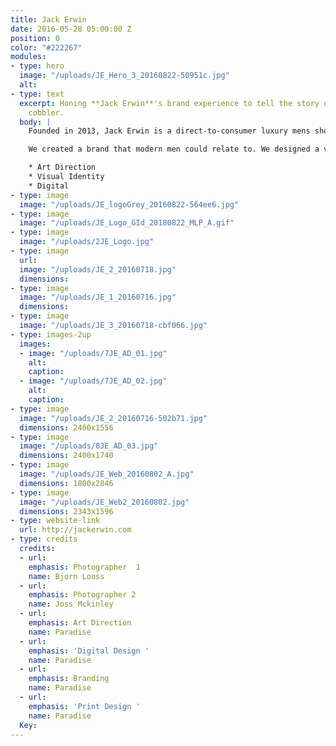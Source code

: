 ```yaml
---
title: Jack Erwin
date: 2016-05-28 05:00:00 Z
position: 0
color: "#222267"
modules:
- type: hero
  image: "/uploads/JE_Hero_3_20160822-50951c.jpg"
  alt:
- type: text
  excerpt: Honing **Jack Erwin**'s brand experience to tell the story of the contemporary
    cobbler.
  body: |
    Founded in 2013, Jack Erwin is a direct-to-consumer luxury mens shoe brand. Their point of differentiation: handmade Italian shoes at an affordable price. After two years of quick growth and success, we were engaged to hone Jack Erwin’s brand story, which meant rethinking their branded materials and digital experience as a holistic system.

    We created a brand that modern men could relate to. We designed a visual system that provoked the same trust between cobbler and man: Guarantee quality, product - and lifestyle. We evolved the logo mark, introduced consistent color and texture across printed material and in store. We art directed Spring and Fall campaigns, and directed the use of these assets across their digital channels. Last, we revamped their e-commerce experience by introducing a simplified content strategy, and strong branded elements throughout the website. The result was a brand that was confident, aspirational, understated, and truly reflected the men purchasing and wearing JE shoes.

    * Art Direction
    * Visual Identity
    * Digital
- type: image
  image: "/uploads/JE_logoGrey_20160822-564ee6.jpg"
- type: image
  image: "/uploads/JE_Logo_GId_20180822_MLP_A.gif"
- type: image
  image: "/uploads/2JE_Logo.jpg"
- type: image
  url:
  image: "/uploads/JE_2_20160718.jpg"
  dimensions:
- type: image
  image: "/uploads/JE_1_20160716.jpg"
  dimensions:
- type: image
  image: "/uploads/JE_3_20160718-cbf066.jpg"
- type: images-2up
  images:
  - image: "/uploads/7JE_AD_01.jpg"
    alt:
    caption:
  - image: "/uploads/7JE_AD_02.jpg"
    alt:
    caption:
- type: image
  image: "/uploads/JE_2_20160716-502b71.jpg"
  dimensions: 2400x1556
- type: image
  image: "/uploads/8JE_AD_03.jpg"
  dimensions: 2400x1740
- type: image
  image: "/uploads/JE_Web_20160802_A.jpg"
  dimensions: 1800x2846
- type: image
  image: "/uploads/JE_Web2_20160802.jpg"
  dimensions: 2343x1596
- type: website-link
  url: http://jackerwin.com
- type: credits
  credits:
  - url:
    emphasis: Photographer  1
    name: Bjorn Looss
  - url:
    emphasis: Photographer 2
    name: Joss Mckinley
  - url:
    emphasis: Art Direction
    name: Paradise
  - url:
    emphasis: 'Digital Design '
    name: Paradise
  - url:
    emphasis: Branding
    name: Paradise
  - url:
    emphasis: 'Print Design '
    name: Paradise
  Key:
---
```


